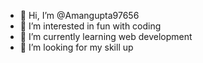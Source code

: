 - 👋 Hi, I’m @Amangupta97656
- 👀 I’m interested in fun with coding
- 🌱 I’m currently learning web development
- 💞️ I’m looking for my skill up

<!---
Amangupta97656/Amangupta97656 is a ✨ special ✨ repository because its `README.md` (this file) appears on your GitHub profile.
You can click the Preview link to take a look at your changes.
--->
